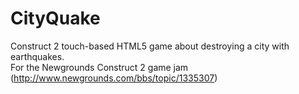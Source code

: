 CityQuake
=========

Construct 2 touch-based HTML5 game about destroying a city with earthquakes.  
For the Newgrounds Construct 2 game jam (http://www.newgrounds.com/bbs/topic/1335307)
